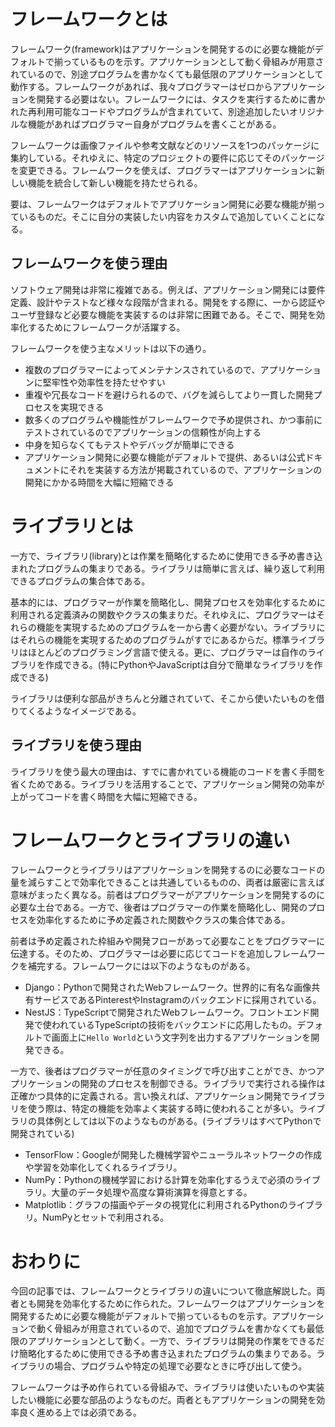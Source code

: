 # フレームワークとは

フレームワーク(framework)はアプリケーションを開発するのに必要な機能がデフォルトで揃っているものを示す。アプリケーションとして動く骨組みが用意されているので、別途プログラムを書かなくても最低限のアプリケーションとして動作する。フレームワークがあれば、我々プログラマーはゼロからアプリケーションを開発する必要はない。フレームワークには、タスクを実行するために書かれた再利用可能なコードやプログラムが含まれていて、別途追加したいオリジナルな機能があればプログラマー自身がプログラムを書くことがある。

フレームワークは画像ファイルや参考文献などのリソースを1つのパッケージに集約している。それゆえに、特定のプロジェクトの要件に応じてそのパッケージを変更できる。フレームワークを使えば、プログラマーはアプリケーションに新しい機能を統合して新しい機能を持たせられる。

要は、フレームワークはデフォルトでアプリケーション開発に必要な機能が揃っているものだ。そこに自分の実装したい内容をカスタムで追加していくことになる。

## フレームワークを使う理由

ソフトウェア開発は非常に複雑である。例えば、アプリケーション開発には要件定義、設計やテストなど様々な段階が含まれる。開発をする際に、一から認証やユーザ登録など必要な機能を実装するのは非常に困難である。そこで、開発を効率化するためにフレームワークが活躍する。

フレームワークを使う主なメリットは以下の通り。

- 複数のプログラマーによってメンテナンスされているので、アプリケーションに堅牢性や効率性を持たせやすい
- 重複や冗長なコードを避けられるので、バグを減らしてより一貫した開発プロセスを実現できる
- 数多くのプログラムや機能性がフレームワークで予め提供され、かつ事前にテストされているのでアプリケーションの信頼性が向上する
- 中身を知らなくてもテストやデバッグが簡単にできる
- アプリケーション開発に必要な機能がデフォルトで提供、あるいは公式ドキュメントにそれを実装する方法が掲載されているので、アプリケーションの開発にかかる時間を大幅に短縮できる

# ライブラリとは

一方で、ライブラリ(library)とは作業を簡略化するために使用できる予め書き込まれたプログラムの集まりである。ライブラリは簡単に言えば、繰り返して利用できるプログラムの集合体である。

基本的には、プログラマーが作業を簡略化し、開発プロセスを効率化するために利用される定義済みの関数やクラスの集まりだ。それゆえに、プログラマーはそれらの機能を実現するためのプログラムを一から書く必要がない。ライブラリにはそれらの機能を実現するためのプログラムがすでにあるからだ。標準ライブラリはほとんどのプログラミング言語で使える。更に、プログラマーは自作のライブラリを作成できる。(特にPythonやJavaScriptは自分で簡単なライブラリを作成できる)

ライブラリは便利な部品がきちんと分離されていて、そこから使いたいものを借りてくるようなイメージである。

## ライブラリを使う理由

ライブラリを使う最大の理由は、すでに書かれている機能のコードを書く手間を省くためである。ライブラリを活用することで、アプリケーション開発の効率が上がってコードを書く時間を大幅に短縮できる。

# フレームワークとライブラリの違い

フレームワークとライブラリはアプリケーションを開発するのに必要なコードの量を減らすことで効率化できることは共通しているものの、両者は厳密に言えば意味がまったく異なる。前者はプログラマーがアプリケーションを開発するのに必要な土台である。一方で、後者はプログラマーの作業を簡略化し、開発のプロセスを効率化するために予め定義された関数やクラスの集合体である。

前者は予め定義された枠組みや開発フローがあって必要なことをプログラマーに伝達する。そのため、プログラマーは必要に応じてコードを追加しフレームワークを補完する。フレームワークには以下のようなものがある。

- Django：Pythonで開発されたWebフレームワーク。世界的に有名な画像共有サービスであるPinterestやInstagramのバックエンドに採用されている。
- NestJS：TypeScriptで開発されたWebフレームワーク。フロントエンド開発で使われているTypeScriptの技術をバックエンドに応用したもの。デフォルトで画面上に`Hello World`という文字列を出力するアプリケーションを開発できる。

一方で、後者はプログラマーが任意のタイミングで呼び出すことができ、かつアプリケーションの開発のプロセスを制御できる。ライブラリで実行される操作は正確かつ具体的に定義される。言い換えれば、アプリケーション開発でライブラリを使う際は、特定の機能を効率よく実装する時に使われることが多い。ライブラリの具体例としては以下のようなものがある。(ライブラリはすべてPythonで開発されている)

- TensorFlow：Googleが開発した機械学習やニューラルネットワークの作成や学習を効率化してくれるライブラリ。
- NumPy：Pythonの機械学習における計算を効率化するうえで必須のライブラリ。大量のデータ処理や高度な算術演算を得意とする。
- Matplotlib：グラフの描画やデータの視覚化に利用されるPythonのライブラリ。NumPyとセットで利用される。

# おわりに

今回の記事では、フレームワークとライブラリの違いについて徹底解説した。両者とも開発を効率化するために作られた。フレームワークはアプリケーションを開発するために必要な機能がデフォルトで揃っているものを示す。アプリケーションで動く骨組みが用意されているので、追加でプログラムを書かなくても最低限のアプリケーションとして動く。一方で、ライブラリは開発の作業をできるだけ簡略化するために使用できる予め書き込まれたプログラムの集まりである。ライブラリの場合、プログラムや特定の処理で必要なときに呼び出して使う。

フレームワークは予め作られている骨組みで、ライブラリは使いたいものや実装したい機能に必要な部品のようなものだ。両者ともアプリケーションの開発を効率良く進める上では必須である。